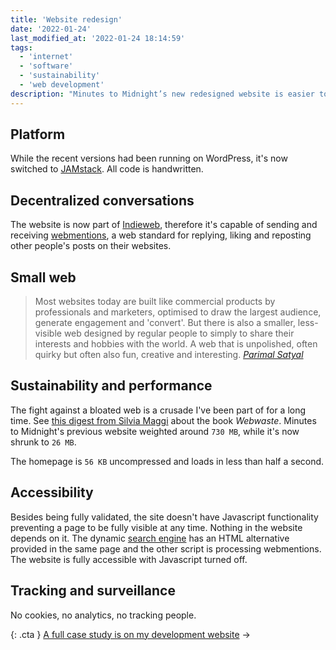 ```yaml
---
title: 'Website redesign'
date: '2022-01-24'
last_modified_at: '2022-01-24 18:14:59'
tags:
  - 'internet'
  - 'software'
  - 'sustainability'
  - 'web development'
description: "Minutes to Midnight’s new redesigned website is easier to navigate and straight to the point. Built with Jekyll, Github and Netlify."
---
```

## Platform

While the recent versions had been running on WordPress, it's now switched to [JAMstack](https://jamstack.org/what-is-jamstack/). All code is handwritten.

## Decentralized conversations

The website is now part of [Indieweb](https://indieweb.org/), therefore it's capable of sending and receiving [webmentions](https://alistapart.com/article/webmentions-enabling-better-communication-on-the-internet/), a web standard for replying, liking and reposting other people's posts on their websites.

## Small web

> Most websites today are built like commercial products by professionals and marketers, optimised to draw the largest audience, generate engagement and 'convert'. But there is also a smaller, less-visible web designed by regular people to simply to share their interests and hobbies with the world. A web that is unpolished, often quirky but often also fun, creative and interesting.
> <cite>[Parimal Satyal](https://neustadt.fr/essays/the-small-web/)</cite>

## Sustainability and performance

The fight against a bloated web is a crusade I've been part of for a long time. See [this digest from Silvia Maggi](https://silviamaggidesign.com/design-digested/biased-ai/#webwaste) about the book _Webwaste_. Minutes to Midnight's previous website weighted around `730 MB`, while it's now shrunk to `26 MB`.

The homepage is `56 KB` uncompressed and loads in less than half a second.

## Accessibility

Besides being fully validated, the site doesn't have Javascript functionality preventing a page to be fully visible at any time. Nothing in the website depends on it. The dynamic [search engine](/search/) has an HTML alternative provided in the same page and the other script is processing webmentions. The website is fully accessible with Javascript turned off.

## Tracking and surveillance

No cookies, no analytics, no tracking people.

{: .cta }
[A full case study is on my development website](https://simonesilvestroni.com/project-minutes-to-midnight/)&nbsp;→